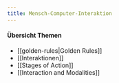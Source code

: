 ```yaml
---
title: Mensch-Computer-Interaktion
---
```

#### Übersicht Themen
- [[golden-rules|Golden Rules]]
- [[Interaktionen]]
- [[Stages of Action]]
- [[Interaction and Modalities]]